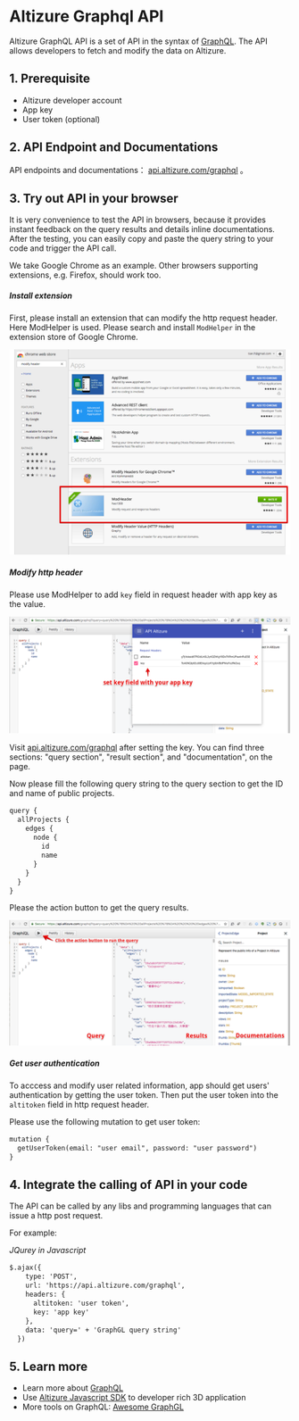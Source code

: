 # Altizure Graphql API

Altizure GraphQL API is a set of API in the syntax of [GraphQL](http://graphql.org/learn/). The API allows developers to fetch and modify the data on Altizure.

## 1. Prerequisite

* Altizure developer account
* App key
* User token (optional)

## 2. API Endpoint and Documentations

API endpoints and documentations： [api.altizure.com/graphql](https://api.altizure.com/graphql) 。

## 3. Try out API in your browser

It is very convenience to test the API in browsers, because it provides instant feedback on the query results and details inline documentations. After the testing, you can easily copy and paste the query string to your code and trigger the API call.

We take Google Chrome as an example. Other browsers supporting extensions, e.g. Firefox, should work too.

##### Install extension

First, please install an extension that can modify the http request header. Here ModHelper is used. Please search and install `ModHelper` in the extension store of Google Chrome.

![Install extension](img/install_extension.png)

##### Modify http header

Please use ModHelper to add `key` field in request header with app key as the value.

![Set app key](img/set_key.png)

Visit [api.altizure.com/graphql](https://api.altizure.com/graphql) after setting the key. You can find three sections: "query section", "result section", and "documentation", on the page.

Now please fill the following query string to the query section to get the ID and name of public projects.

```
query {
  allProjects {
    edges {
      node {
        id
        name
      }
    }
  }
}
```

Please the action button to get the query results.

![API web UI](img/api_ui.png)

##### Get user authentication

To acccess and modify user related information, app should get users' authentication by getting the user token. Then put the user token into the `altitoken` field in http request header.

Please use the following mutation to get user token:

```
mutation {
  getUserToken(email: "user email", password: "user password")
}
```

## 4. Integrate the calling of API in your code

The API can be called by any libs and programming languages that can issue a http post request.

For example:

*JQurey in Javascript*

```
$.ajax({
    type: 'POST',
    url: 'https://api.altizure.com/graphql',
    headers: {
      altitoken: 'user token',
      key: 'app key'
    },
    data: 'query=' + 'GraphGL query string'
  })
```

## 5. Learn more

* Learn more about [GraphQL](http://graphql.org/learn/)
* Use [Altizure Javascript SDK](jssdk.md) to developer rich 3D application
* More tools on GraphQL: [Awesome GraphGL](https://github.com/chentsulin/awesome-graphql)
